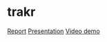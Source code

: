 # trakr

[Report](https://github.com/mkofdwu/trakr/blob/master/example/CS%20Project%20Report%201.docx)
[Presentation](https://github.com/mkofdwu/trakr/blob/master/example/Y4%20CS%20Project%20Presentation.pptx)
[Video demo](https://github.com/mkofdwu/trakr/blob/master/example/trakr.mp4)

